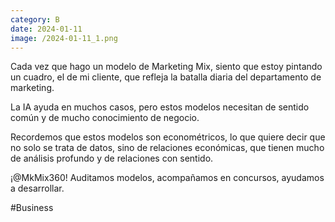```yaml
--- 
category: B 
date: 2024-01-11 
image: /2024-01-11_1.png 
--- 
```


Cada vez que hago un modelo de Marketing Mix, siento que estoy pintando un cuadro, el de mi cliente, que refleja la batalla diaria del departamento de marketing. 

La IA ayuda en muchos casos, pero estos modelos necesitan de sentido común y de mucho conocimiento de negocio. 

Recordemos que estos modelos son econométricos, lo que quiere decir que no solo se trata de datos, sino de relaciones económicas, que tienen mucho de análisis profundo y de relaciones con sentido.    

¡@MkMix360! Auditamos modelos, acompañamos en concursos, ayudamos a desarrollar. 

#Business